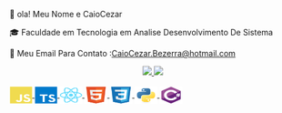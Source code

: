  👦 ola! Meu Nome e CaioCezar
 
 🎓 Faculdade em Tecnologia em Analise Desenvolvimento De Sistema
 
 📧 Meu Email Para Contato :CaioCezar.Bezerra@hotmail.com

<div align="center">
  <a href="https://github.com/CaioCezarBezerra">
  <img height="180em" src="https://github-readme-stats.vercel.app/api?username=caiocezar&show_icons=true&theme=tokyonight&include_all_commits=true&count_private=true"/>
  <img height="180em"src="https://github-readme-stats.vercel.app/api/top-langs/?username=caiocezar&layout=compact&langs_count=7&theme=tokyonight"/>
</div>
  
  <div style="display: inline_block"><br>
  <img align="center" alt="Caio-Js" height="30" width="40" src="https://raw.githubusercontent.com/devicons/devicon/master/icons/javascript/javascript-plain.svg">
  <img align="center" alt="Caio-Ts" height="30" width="40" src="https://raw.githubusercontent.com/devicons/devicon/master/icons/typescript/typescript-plain.svg">
  <img align="center" alt="Caio-React" height="30" width="40" src="https://raw.githubusercontent.com/devicons/devicon/master/icons/react/react-original.svg">
  <img align="center" alt="Caio-HTML" height="30" width="40" src="https://raw.githubusercontent.com/devicons/devicon/master/icons/html5/html5-original.svg">
  <img align="center" alt="Caio-CSS" height="30" width="40" src="https://raw.githubusercontent.com/devicons/devicon/master/icons/css3/css3-original.svg">
  <img align="center" alt="Caio-Python" height="30" width="40" src="https://raw.githubusercontent.com/devicons/devicon/master/icons/python/python-original.svg">
  <img align="center" alt="Caio-Csharp" height="30" width="40" src="https://raw.githubusercontent.com/devicons/devicon/master/icons/csharp/csharp-original.svg">

    
